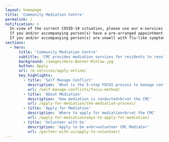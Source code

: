 ```yaml
---
layout: homepage
title: 'Community Mediation Centre'
permalink: /
notification: >
  In view of the current COVID-19 situation, please use our e-services to minimise your time spent in public spaces. <br>
  If you and/or accompanying person(s) have a pre-arranged appointment, you can reschedule by calling 1800 2255529. Our case officers will be in touch with you<br>
  If you and/or accompanying person(s) are unwell with flu-like symptoms and have travelled overseas recently, please refrain from visiting the Ministry of Law Services Centre. Please use our <a href="https://www.mlaw.gov.sg/e-services" target="_blank">e-services</a> instead.
sections:
  - hero:
      title: 'Community Mediation Centre'
      subtitle: 'CMC provides mediation services for residents to resolve relational, community and social disputes'
      background: /images/Hero-Banner-Minlaw.jpg
      button: Apply
      url: /e-services/apply-online/
      key_highlights:
        - title: 'Self Manage Conflict'
          description: 'What is the 5-step FOCUS process to manage conflict'
          url: /self-manage-conflicts/focus-method/
        - title: 'About Mediation'
          description: 'How mediation is conducted<br>at the CMC'
          url: /apply-for-mediation/the-mediation-process/
        - title: 'Apply for Mediation'
          description: 'Where to apply for mediation<br>at the CMC'
          url: /apply-for-mediation/ways-to-apply-for-mediation/
        - title: 'Volunteer with Us'
          description: 'Apply to be a<br>volunteer CMC Mediator'
          url: /partner-with-us/apply-to-volunteer/
---
```

